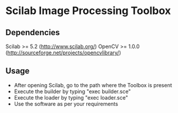 # Scilab Image Processing Toolbox

## Dependencies
Scilab		>= 5.2		(http://www.scilab.org/)
OpenCV		>= 1.0.0	(http://sourceforge.net/projects/opencvlibrary/)

## Usage
- After opening Scilab, go to the path where the Toolbox is present
- Execute the builder by typing "exec builder.sce"
- Execute the loader by typing "exec loader.sce"
- Use the software as per your requirements
